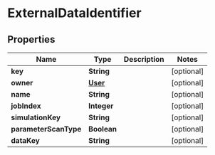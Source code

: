 

# ExternalDataIdentifier


## Properties

| Name | Type | Description | Notes |
|------------ | ------------- | ------------- | -------------|
|**key** | **String** |  |  [optional] |
|**owner** | [**User**](User.md) |  |  [optional] |
|**name** | **String** |  |  [optional] |
|**jobIndex** | **Integer** |  |  [optional] |
|**simulationKey** | **String** |  |  [optional] |
|**parameterScanType** | **Boolean** |  |  [optional] |
|**dataKey** | **String** |  |  [optional] |



